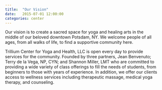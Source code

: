 ```yaml
---
title:  "Our Vision"
date:   2015-07-01 12:00:00
categories: center
---
```

Our vision is to create a sacred space for yoga and healing arts in the middle of our beloved downtown Potsdam, NY. We welcome people of all ages, from all walks of life, 
to find a supportive community here.

Trillium Center for Yoga and Health, LLC is open every day to provide services for the community. Founded by three partners, Jean Benvenuto; Terry de la Vega, NP, CYN; and Shannon Miller, LMT 
who are committed to providing a wide variety of class offerings to fill the needs of students, from beginners to those with years of experience. In addition, we offer our clients access to 
wellness services including therapeutic massage, medical yoga therapy, and counseling. 
